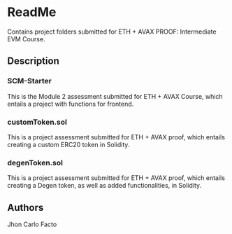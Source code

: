 # ReadMe

Contains project folders submitted for ETH + AVAX PROOF: Intermediate EVM Course.

## Description

### SCM-Starter

This is the Module 2 assessment submitted for ETH + AVAX Course, which entails a project with functions for frontend.

### customToken.sol

This is a project assessment submitted for ETH + AVAX proof, which entails creating a custom ERC20 token in Solidity.

### degenToken.sol

This is a project assessment submitted for ETH + AVAX proof, which entails creating a Degen token, as well as added functionalities, in Solidity.

## Authors

Jhon Carlo Facto

